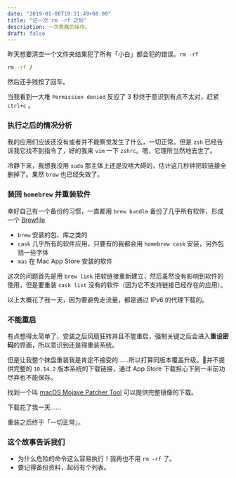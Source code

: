 ```yaml
---
date: "2019-01-06T19:31:49+08:00"
title: "记一次 rm -rf 之后"
description: 一次愚蠢的操作。
draft: false
---
```


昨天想要清空一个文件夹结果犯了所有「小白」都会犯的错误。`rm -rf`

```bash
rm -rf /
```

然后还手贱按了回车。

当我看到一大堆 `Permission denied` 反应了 3 秒终于意识到有点不太对，赶紧 `ctrl+c` 。

### 执行之后的情况分析

我的应用们应该还没有或者并不能察觉发生了什么，一切正常。但是 `zsh` 已经告诉我它找不到指令了，好的我来 `vim` 一下 `zshrc`。嗯，它理所当然地去世了。

冷静下来，我想我没用 `sudo` 那主体上还是没啥大碍的，估计这几秒钟把软链接全删掉了。果然 `brew` 也已经失效了。

### 装回 `homebrew` 并重装软件

幸好自己有一个备份的习惯，一直都用 `brew bundle` 备份了几乎所有软件，形成一个 [Brewfile](https://github.com/yzlnew/dotfiles/blob/master/Brewfile)

- `brew` 安装的包、库之类的
- `cask` 几乎所有的软件应用，只要有的我都会用 `homebrew cask` 安装，另外包括一些字体
- `mas` 在 Mac App Store 安装的软件

这次的问题首先是用 `brew link` 把软链接重新建立，然后虽然没有影响到软件的使用，但是要重装 `cask list` 没有的软件（因为它不支持链接已经存在的应用）。

以上大概花了我一天，因为要避免走流量，都是通过 IPv6 的代理下载的。

### 不能重启

有点想得太简单了，安装之后风扇狂转并且不能重启，强制关键之后会进入**重设密码**的界面，所以意识到还是得重装系统。

但是让我整个抹盘重装我是肯定不接受的……所以打算同版本覆盖升级。🍎并不提供完整的 `10.14.2` 版本系统的下载链接，通过 App Store 下载担心下到一半前功尽弃也不能保存。

找到一个叫 [macOS Mojave Patcher Tool](http://dosdude1.com/mojave/) 可以提供完整镜像的下载。

下载花了我一天……

重装之后终于「一切正常」。

### 这个故事告诉我们

- 为什么危险的命令这么容易执行！我再也不用 `rm -rf` 了。
- 要记得备份资料，起码有个列表。
